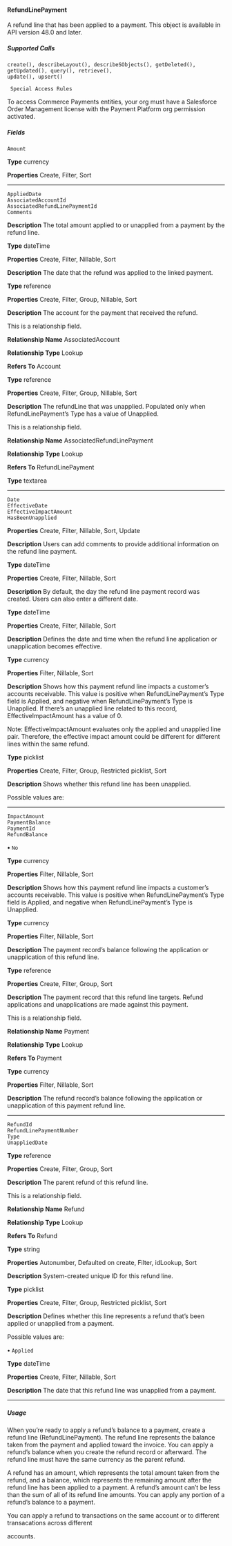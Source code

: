 #### RefundLinePayment

A refund line that has been applied to a payment. This object is available in API version 48.0 and later.

##### Supported Calls
```
create(), describeLayout(), describeSObjects(), getDeleted(), getUpdated(), query(), retrieve(),
update(), upsert()

 Special Access Rules

```
To access Commerce Payments entities, your org must have a Salesforce Order Management license with the Payment Platform org
permission activated.

##### Fields

```
Amount

```

**Type**
currency

**Properties**
Create, Filter, Sort


-----

```
AppliedDate
AssociatedAccountId
AssociatedRefundLinePaymentId
Comments

```

**Description**
The total amount applied to or unapplied from a payment by the refund line.

**Type**
dateTime

**Properties**
Create, Filter, Nillable, Sort

**Description**
The date that the refund was applied to the linked payment.

**Type**
reference

**Properties**
Create, Filter, Group, Nillable, Sort

**Description**
The account for the payment that received the refund.

This is a relationship field.

**Relationship Name**
AssociatedAccount

**Relationship Type**
Lookup

**Refers To**
Account

**Type**
reference

**Properties**
Create, Filter, Group, Nillable, Sort

**Description**
The refundLine that was unapplied. Populated only when RefundLinePayment’s Type has a
value of Unapplied.

This is a relationship field.

**Relationship Name**
AssociatedRefundLinePayment

**Relationship Type**
Lookup

**Refers To**
RefundLinePayment

**Type**
textarea


-----

```
Date
EffectiveDate
EffectiveImpactAmount
HasBeenUnapplied

```

**Properties**
Create, Filter, Nillable, Sort, Update

**Description**
Users can add comments to provide additional information on the refund line payment.

**Type**
dateTime

**Properties**
Create, Filter, Nillable, Sort

**Description**
By default, the day the refund line payment record was created. Users can also enter a different
date.

**Type**
dateTime

**Properties**
Create, Filter, Nillable, Sort

**Description**
Defines the date and time when the refund line application or unapplication becomes
effective.

**Type**
currency

**Properties**
Filter, Nillable, Sort

**Description**
Shows how this payment refund line impacts a customer’s accounts receivable. This value
is positive when RefundLinePayment’s Type field is Applied, and negative when
RefundLinePayment’s Type is Unapplied. If there’s an unapplied line related to this record,
EffectiveImpactAmount has a value of 0.

Note: EffectiveImpactAmount evaluates only the applied and unapplied line pair.
Therefore, the effective impact amount could be different for different lines within
the same refund.

**Type**
picklist

**Properties**
Create, Filter, Group, Restricted picklist, Sort

**Description**
Shows whether this refund line has been unapplied.

Possible values are:


-----

```
ImpactAmount
PaymentBalance
PaymentId
RefundBalance

```


**•** `No`

**Type**
currency

**Properties**
Filter, Nillable, Sort

**Description**
Shows how this payment refund line impacts a customer’s accounts receivable. This value
is positive when RefundLinePayment’s Type field is Applied, and negative when
RefundLinePayment’s Type is Unapplied.

**Type**
currency

**Properties**
Filter, Nillable, Sort

**Description**
The payment record’s balance following the application or unapplication of this refund line.

**Type**
reference

**Properties**
Create, Filter, Group, Sort

**Description**
The payment record that this refund line targets. Refund applications and unapplications
are made against this payment.

This is a relationship field.

**Relationship Name**
Payment

**Relationship Type**
Lookup

**Refers To**
Payment

**Type**
currency

**Properties**
Filter, Nillable, Sort

**Description**
The refund record’s balance following the application or unapplication of this payment
refund line.


-----

```
RefundId
RefundLinePaymentNumber
Type
UnappliedDate

```

**Type**
reference

**Properties**
Create, Filter, Group, Sort

**Description**
The parent refund of this refund line.

This is a relationship field.

**Relationship Name**
Refund

**Relationship Type**
Lookup

**Refers To**
Refund

**Type**
string

**Properties**
Autonumber, Defaulted on create, Filter, idLookup, Sort

**Description**
System-created unique ID for this refund line.

**Type**
picklist

**Properties**
Create, Filter, Group, Restricted picklist, Sort

**Description**
Defines whether this line represents a refund that’s been applied or unapplied from a payment.

Possible values are:

**•** `Applied`

**Type**
dateTime

**Properties**
Create, Filter, Nillable, Sort

**Description**
The date that this refund line was unapplied from a payment.


-----

##### Usage

When you’re ready to apply a refund’s balance to a payment, create a refund line (RefundLinePayment). The refund line represents
the balance taken from the payment and applied toward the invoice. You can apply a refund’s balance when you create the refund
record or afterward. The refund line must have the same currency as the parent refund.

A refund has an amount, which represents the total amount taken from the refund, and a balance, which represents the remaining
amount after the refund line has been applied to a payment. A refund’s amount can’t be less than the sum of all of its refund line amounts.
You can apply any portion of a refund’s balance to a payment.

You can apply a refund to transactions on the same account or to different transacations across different

accounts.
